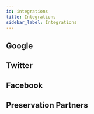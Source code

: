 ```yaml
---
id: integrations
title: Integrations
sidebar_label: Integrations
---
```


## Google

## Twitter

## Facebook

## Preservation Partners